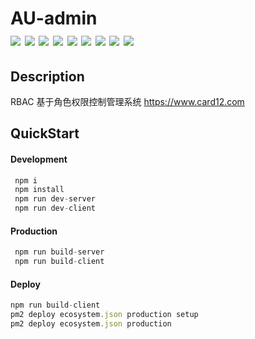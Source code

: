 # AU-admin <br/>![](https://img.shields.io/badge/react-v16.8.4-green) ![](https://img.shields.io/badge/webpack-v4.42.1-green) ![](https://img.shields.io/badge/antd-v3.15.2-green) ![](https://img.shields.io/badge/react--router--dom-v4.3.1-green) ![](https://img.shields.io/badge/express-v4.16.4-green) ![](https://img.shields.io/badge/redux-v4.0.1-green) ![](https://img.shields.io/badge/redux-v4.0.1-green) ![](https://img.shields.io/badge/redux-v4.0.1-green) ![](https://img.shields.io/badge/mongoose-v5.4.17-green)

## Description

RBAC 基于角色权限控制管理系统 https://www.card12.com

## QuickStart

#### Development

```javaScript
 npm i
 npm install
 npm run dev-server
 npm run dev-client
```

#### Production

```javaScript
 npm run build-server
 npm run build-client
```

#### Deploy

```javaScript
npm run build-client
pm2 deploy ecosystem.json production setup
pm2 deploy ecosystem.json production
```
